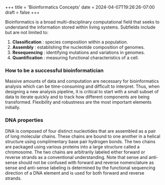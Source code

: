 +++
title = 'Bioinformatics Concepts'
date = 2024-04-07T19:26:26-07:00
draft = false
+++

Bioinformatics is a broad multi-disciplinary computational field that seeks to understand the information stored within living systems. Subfields include but are not limited to:

1. **Classification** : species composition within a population.
2. **Assembly** : establishing the nucleotide composition of genomes.
3. **Resequencing** : identifying mutations and variations in genomes.
3. **Quantification** : measuring functional characteristics of a cell.

### How to be a successful bioinformatician

Massive amounts of data and computation are necessary for bioinformatics analysis which can be time-consuming and difficult to interpret. Thus, when designing a new analysis pipeline, it is critical to start with a small subset of data to iterate quickly and to track how different components are being transformed. Flexibility and robustness are the most important elements initially.

### DNA properties

DNA is composed of four distinct nucleotides that are assembled as a pair of long molecular chains. These chains are bound to one another in a helical structure using complimentary base pair hydrogen bonds. The two chains are packaged using various proteins into a large structure called a chromosome. The two chains are arbitrarily labeled either forward or reverse strands as a conventional understanding. Note that sense and anti-sense should not be confused with forward and reverse nomenclature as sense and anti-sense labeling is determined by the functional sequencing direction of a DNA element and is used for both forward and reverse strands.

